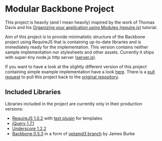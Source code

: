 Modular Backbone Project
========================

This project is heavily (and I mean heavily) inspired by the work of Thomas Davis and his
[Organizing your application using Modules (require.js)](http://backbonetutorials.com/organizing-backbone-using-modules/) tutorial.

Aim of this project is to provide minimalistic structure of the Backbone project using RequireJS that is containing up-to-date libraries and
is immediately ready for the implementation. This version contains neither sample implementation nor stylesheets and other assets. Currently it ships
with super-tiny node.js http server ([server.js](https://github.com/dzejkej/modular-backbone/blob/master/server.js)).


If you want to have a look at the slightly different version of this project containing simple example implementation
have a look [here](https://github.com/dzejkej/backbonetutorials/tree/gh-pages/examples/modular-backbone-updated). There is a
[pull request](https://github.com/thomasdavis/backbonetutorials/pull/25) to pull this project back to the
[original repository](https://github.com/thomasdavis/backbonetutorials).

Included Libraries
------------------

Libraries included in the project are currently only in their production versions:
* [RequireJS 1.0.2](http://requirejs.org/) with [text plugin](http://requirejs.org/docs/download.html#text) for templates
* [jQuery 1.7.1](http://jquery.com/)
* [Underscore 1.2.2](http://documentcloud.github.com/underscore/)
* [Backbone 0.5.3](http://documentcloud.github.com/backbone/) in a form of [optamd3 branch](https://github.com/jrburke/backbone/tree/optamd3) by James Burke
